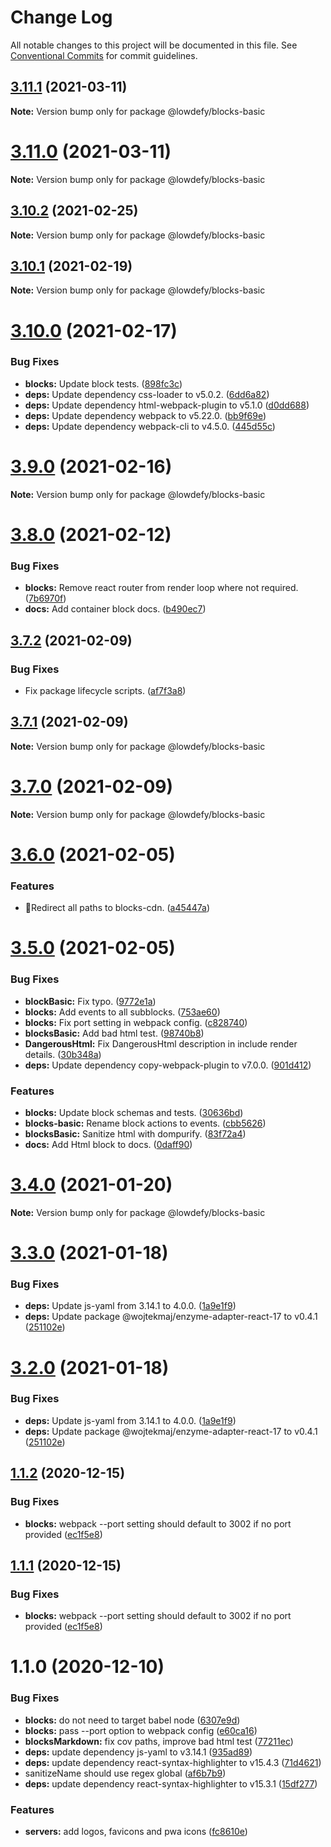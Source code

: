 # Change Log

All notable changes to this project will be documented in this file.
See [Conventional Commits](https://conventionalcommits.org) for commit guidelines.

## [3.11.1](https://github.com/lowdefy/lowdefy/compare/v3.11.0...v3.11.1) (2021-03-11)

**Note:** Version bump only for package @lowdefy/blocks-basic





# [3.11.0](https://github.com/lowdefy/lowdefy/compare/v3.10.2...v3.11.0) (2021-03-11)

**Note:** Version bump only for package @lowdefy/blocks-basic





## [3.10.2](https://github.com/lowdefy/lowdefy/compare/v3.10.1...v3.10.2) (2021-02-25)

**Note:** Version bump only for package @lowdefy/blocks-basic





## [3.10.1](https://github.com/lowdefy/lowdefy/compare/v3.10.0...v3.10.1) (2021-02-19)

**Note:** Version bump only for package @lowdefy/blocks-basic





# [3.10.0](https://github.com/lowdefy/lowdefy/compare/v3.9.0...v3.10.0) (2021-02-17)


### Bug Fixes

* **blocks:** Update block tests. ([898fc3c](https://github.com/lowdefy/lowdefy/commit/898fc3c818fd9879a79b48fcc785398c33677731))
* **deps:** Update dependency css-loader to v5.0.2. ([6dd6a82](https://github.com/lowdefy/lowdefy/commit/6dd6a82fa4e4975f201e0c22c6b5bf29cd0541e3))
* **deps:** Update dependency html-webpack-plugin to v5.1.0 ([d0dd688](https://github.com/lowdefy/lowdefy/commit/d0dd688816e3e9fc6ff56235698d3af4707eba5f))
* **deps:** Update dependency webpack to v5.22.0. ([bb9f69e](https://github.com/lowdefy/lowdefy/commit/bb9f69e29cbce728932ab512e12122ce3dc349cc))
* **deps:** Update dependency webpack-cli to v4.5.0. ([445d55c](https://github.com/lowdefy/lowdefy/commit/445d55ca12f720be9f09632a319c319323c7041c))





# [3.9.0](https://github.com/lowdefy/lowdefy/compare/v3.8.0...v3.9.0) (2021-02-16)

**Note:** Version bump only for package @lowdefy/blocks-basic





# [3.8.0](https://github.com/lowdefy/lowdefy/compare/v3.7.2...v3.8.0) (2021-02-12)


### Bug Fixes

* **blocks:** Remove react router from render loop where not required. ([7b6970f](https://github.com/lowdefy/lowdefy/commit/7b6970f9b4fcc1b9e35771ba619fab890fa638f5))
* **docs:** Add container block docs. ([b490ec7](https://github.com/lowdefy/lowdefy/commit/b490ec767d6ab78c79f8b78836aee88f2f3b3f12))





## [3.7.2](https://github.com/lowdefy/lowdefy/compare/v3.7.1...v3.7.2) (2021-02-09)


### Bug Fixes

* Fix package lifecycle scripts. ([af7f3a8](https://github.com/lowdefy/lowdefy/commit/af7f3a8ea29763defb20cfb4f28afba3b56d981c))





## [3.7.1](https://github.com/lowdefy/lowdefy/compare/v3.7.0...v3.7.1) (2021-02-09)

**Note:** Version bump only for package @lowdefy/blocks-basic





# [3.7.0](https://github.com/lowdefy/lowdefy/compare/v3.6.0...v3.7.0) (2021-02-09)

**Note:** Version bump only for package @lowdefy/blocks-basic





# [3.6.0](https://github.com/lowdefy/lowdefy/compare/v3.5.0...v3.6.0) (2021-02-05)


### Features

* 🐢Redirect all paths to blocks-cdn. ([a45447a](https://github.com/lowdefy/lowdefy/commit/a45447ad1dacf977e487a020bd56080ae2b09792))





# [3.5.0](https://github.com/lowdefy/lowdefy/compare/v3.4.0...v3.5.0) (2021-02-05)


### Bug Fixes

* **blockBasic:** Fix typo. ([9772e1a](https://github.com/lowdefy/lowdefy/commit/9772e1a44aa0db1e3c0f3194cd16d71794027de7))
* **blocks:** Add events to all subblocks. ([753ae60](https://github.com/lowdefy/lowdefy/commit/753ae60fc8a150ef2db3a243a2862841c6aad48b))
* **blocks:** Fix port setting in webpack config. ([c828740](https://github.com/lowdefy/lowdefy/commit/c82874045dd041fbf3c3a8b4f5cb7dc27a05f39a))
* **blocksBasic:** Add bad html test. ([98740b8](https://github.com/lowdefy/lowdefy/commit/98740b8aae72a57311d64314f9ce9c1838f212ae))
* **DangerousHtml:** Fix DangerousHtml description in include render details. ([30b348a](https://github.com/lowdefy/lowdefy/commit/30b348aebd163507722dadd163a045e72e7a70ec))
* **deps:** Update dependency copy-webpack-plugin to v7.0.0. ([901d412](https://github.com/lowdefy/lowdefy/commit/901d4126544dd4ee68d62bf520cdd4cc2b0d1dcc))


### Features

* **blocks:** Update block schemas and tests. ([30636bd](https://github.com/lowdefy/lowdefy/commit/30636bd744f43652adcad51dd91570b53667dc04))
* **blocks-basic:** Rename block actions to events. ([cbb5626](https://github.com/lowdefy/lowdefy/commit/cbb5626b8c3767aeb02a5b087a2cbc585e80b635))
* **blocksBasic:** Sanitize html with dompurify. ([83f72a4](https://github.com/lowdefy/lowdefy/commit/83f72a4e2008f4deb1cb29b5d65fb1de11479644))
* **docs:** Add Html block to docs. ([0daff90](https://github.com/lowdefy/lowdefy/commit/0daff90433f74b4132d18d1818bf931593b173ce))





# [3.4.0](https://github.com/lowdefy/lowdefy/compare/v3.3.0...v3.4.0) (2021-01-20)

**Note:** Version bump only for package @lowdefy/blocks-basic





# [3.3.0](https://github.com/lowdefy/lowdefy/compare/v3.1.1...v3.3.0) (2021-01-18)


### Bug Fixes

* **deps:** Update js-yaml from 3.14.1 to 4.0.0. ([1a9e1f9](https://github.com/lowdefy/lowdefy/commit/1a9e1f9e1057c14a3638bdd140de1b50d2721cd0))
* **deps:** Update package @wojtekmaj/enzyme-adapter-react-17 to v0.4.1 ([251102e](https://github.com/lowdefy/lowdefy/commit/251102e986b3e18804a8c94dbde2e93d3a7a85e9))





# [3.2.0](https://github.com/lowdefy/lowdefy/compare/v3.1.1...v3.2.0) (2021-01-18)


### Bug Fixes

* **deps:** Update js-yaml from 3.14.1 to 4.0.0. ([1a9e1f9](https://github.com/lowdefy/lowdefy/commit/1a9e1f9e1057c14a3638bdd140de1b50d2721cd0))
* **deps:** Update package @wojtekmaj/enzyme-adapter-react-17 to v0.4.1 ([251102e](https://github.com/lowdefy/lowdefy/commit/251102e986b3e18804a8c94dbde2e93d3a7a85e9))





## [1.1.2](https://github.com/lowdefy/lowdefy/compare/@lowdefy/blocks-basic@1.1.0...@lowdefy/blocks-basic@1.1.2) (2020-12-15)


### Bug Fixes

* **blocks:** webpack --port setting should default to 3002 if no port provided ([ec1f5e8](https://github.com/lowdefy/lowdefy/commit/ec1f5e8a85bd2d326ecdb55a9a5ee628ff9034fa))





## [1.1.1](https://github.com/lowdefy/lowdefy/compare/@lowdefy/blocks-basic@1.1.0...@lowdefy/blocks-basic@1.1.1) (2020-12-15)


### Bug Fixes

* **blocks:** webpack --port setting should default to 3002 if no port provided ([ec1f5e8](https://github.com/lowdefy/lowdefy/commit/ec1f5e8a85bd2d326ecdb55a9a5ee628ff9034fa))





# 1.1.0 (2020-12-10)


### Bug Fixes

* **blocks:** do not need to target babel node ([6307e9d](https://github.com/lowdefy/lowdefy/commit/6307e9dcef098c12286ba494f650bc9b90ab0e63))
* **blocks:** pass --port option to webpack config ([e60ca16](https://github.com/lowdefy/lowdefy/commit/e60ca165927f3093aa60344b29de1d762fdb78c9))
* **blocksMarkdown:** fix cov paths, improve bad html test ([77211ec](https://github.com/lowdefy/lowdefy/commit/77211ec65b5a427176d095a2eb318bedc6f3d9fd))
* **deps:** update dependency js-yaml to v3.14.1 ([935ad89](https://github.com/lowdefy/lowdefy/commit/935ad894cd221901784360bee684189a60a2d386))
* **deps:** update dependency react-syntax-highlighter to v15.4.3 ([71d4621](https://github.com/lowdefy/lowdefy/commit/71d4621467d353e0543e743d9a37da8545d3c859))
* sanitizeName should use regex global ([af6b7b9](https://github.com/lowdefy/lowdefy/commit/af6b7b9e21b6eaa3cad8a1ce4d7b0e52b9effe42))
* **deps:** update dependency react-syntax-highlighter to v15.3.1 ([15df277](https://github.com/lowdefy/lowdefy/commit/15df277478013b223cb081bf4b148292afe0cea8))


### Features

* **servers:** add logos, favicons and pwa icons ([fc8610e](https://github.com/lowdefy/lowdefy/commit/fc8610e7f529071fd9ce3961b3991cab2d7911bd))
